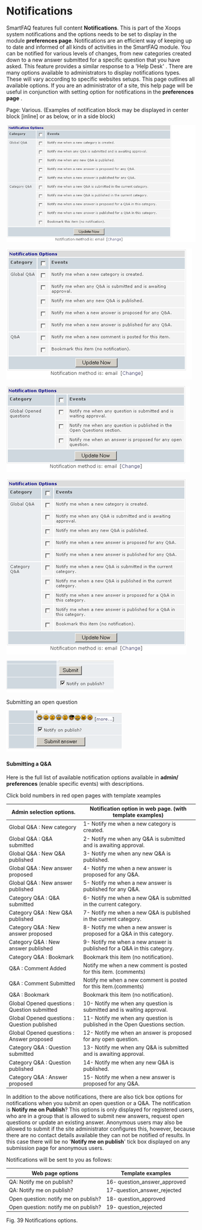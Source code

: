 # Notifications

SmartFAQ features full content **Notifications**. This is part of the Xoops system notifications and the options needs to be set to display in the module **preferences page**. Notifications are an efficient way of keeping up to date and informed of all kinds of activities in the SmartFAQ module. You can be notified for various levels of changes, from new categories created down to a new answer submitted for a specific question that you have asked. This feature provides a similar response to a 'Help Desk' . There are many options available to administrators to display notifications types. These will vary according to specific websites setups. This page outlines all available options. If you are an administrator of a site, this help page will be useful in conjunction with setting option for notifications in the **preferences page** .

Page: Various. (Examples of notification block may be displayed in center block [inline] or as below, or in a side block)

![image001.png](../../assets/notifications.png)

![image001.png](../../assets/note-category-global.png)

![image001.png](../../assets/note-category-global-opened-questions.png)

![image001.png](../../assets/note-category-global-qa.png)


![image001.png](../../assets/note-request-qa.png)

Submitting an open question

![image001.png](../../assets/note-submit-answer.png)

#### Submitting a Q&A


Here is the full list of available notification options available in **admin/ preferences** (enable specific events) with descriptions.

 Click bold numbers in red open pages with template xeamples

Admin selection options.|Notification option in web page. (with template examples)
---|---
Global Q&A : New category|	1- Notify me when a new category is created.
Global Q&A : Q&A submitted|	2- Notify me when any Q&A is submitted and is awaiting approval.
Global Q&A : New Q&A published|	3- Notify me when any new Q&A is published.
Global Q&A : New answer proposed|	4- Notify me when a new answer is proposed for any Q&A.
Global Q&A : New answer published|	5- Notify me when a new answer is published for any Q&A.
Category Q&A : Q&A submitted|	6- Notify me when a new Q&A is submitted in the current category.
Category Q&A : New Q&A published|	7- Notify me when a new Q&A is published in the current category.
Category Q&A : New answer proposed|	8- Notify me when a new answer is proposed for a Q&A in this category.
Category Q&A : New answer published	|9- Notify me when a new answer is published for a Q&A in this category.
Category Q&A : Bookmark|	Bookmark this item (no notification).
Q&A : Comment Added	|Notify me when a new comment is posted for this item. (comments)
Q&A : Comment Submitted	|Notify me when a new comment is posted for this item.(comments)
Q&A : Bookmark	|Bookmark this item (no notification).
Global Opened questions : Question submitted|	10- Notify me when any question is submitted and is waiting approval.
Global Opened questions : Question published|	11- Notify me when any question is published in the Open Questions section.
Global Opened questions : Answer proposed|	12- Notify me when an answer is proposed for any open question.
Category Q&A : Question submitted|	13- Notify me when any Q&A is submitted and is awaiting approval.
Category Q&A : Question published|	14- Notify me when any new Q&A is published.
Category Q&A : Answer proposed|	15- Notify me when a new answer is proposed for any Q&A.

In addition to the above notifications, there are also tick box options for notifications when you submit an open question or a Q&A. The notification is **Notify me on Publish**? This options is only displayed for registered users, who are in a group that is allowed to submit new answers, request open questions or update an existing answer. Anonymous users may also be allowed to submit if the site administrator configures this, however, because there are no contact details available they can not be notified of results. In this case there will be no '**Notify me on publish**' tick box displayed on any submission page for anonymous users.

Notifications will be sent to you as follows:

Web page options|	Template examples
---|---
QA: Notify me on publish?|16- question_answer_approved
QA: Notify me on publish?|17-question_answer_rejected
Open question: notify me on publish?|18- question_approved
Open question: notify me on publish?	|19- question_rejected


Fig. 39 Notifications options.
